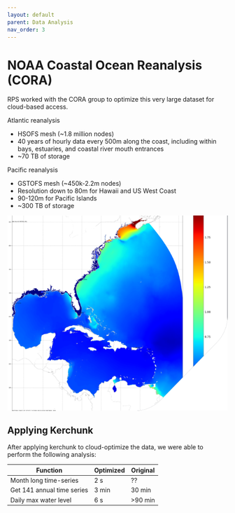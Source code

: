 ```yaml
---
layout: default
parent: Data Analysis
nav_order: 3
---
```


# NOAA Coastal Ocean Reanalysis (CORA)

RPS worked with the CORA group to optimize this very large dataset for cloud-based access.

Atlantic reanalysis
- HSOFS mesh (~1.8 million nodes)
- 40 years of hourly data every 500m along the coast, including within bays, estuaries, and coastal river mouth entrances
- ~70 TB of storage

Pacific reanalysis
- GSTOFS mesh (~450k-2.2m nodes)
- Resolution down to 80m for Hawaii and US West Coast
- 90-120m for Pacific Islands 
- ~300 TB of storage 

![CORA](cora.png)

## Applying Kerchunk

After applying kerchunk to cloud-optimize the data, we were able to perform the following analysis:

| Function | Optimized | Original |
| ---------| ----------| -------- |
| Month long time-series | 2 s | ?? |
| Get 141 annual time series | 3 min | 30 min |
| Daily max water level | 6 s | >90 min |